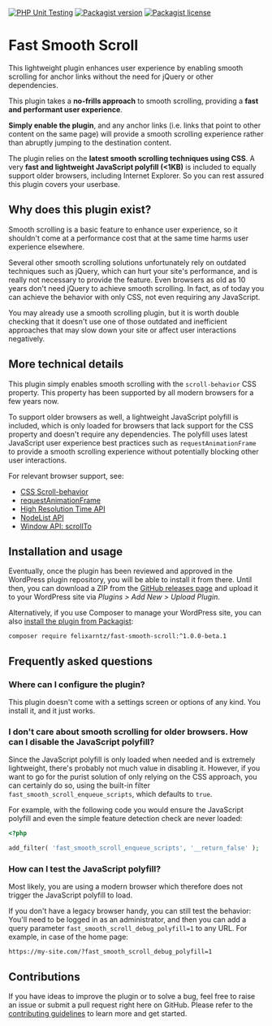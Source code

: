 [![PHP Unit Testing](https://img.shields.io/github/actions/workflow/status/felixarntz/fast-smooth-scroll/php-test.yml?style=for-the-badge&label=PHP%20Unit%20Testing)](https://github.com/felixarntz/fast-smooth-scroll/actions/workflows/php-test.yml)
[![Packagist version](https://img.shields.io/packagist/v/felixarntz/fast-smooth-scroll?style=for-the-badge)](https://packagist.org/packages/felixarntz/fast-smooth-scroll)
[![Packagist license](https://img.shields.io/packagist/l/felixarntz/fast-smooth-scroll?style=for-the-badge)](https://packagist.org/packages/felixarntz/fast-smooth-scroll)

# Fast Smooth Scroll

This lightweight plugin enhances user experience by enabling smooth scrolling for anchor links without the need for jQuery or other dependencies.

This plugin takes a **no-frills approach** to smooth scrolling, providing a **fast and performant user experience**.

**Simply enable the plugin**, and any anchor links (i.e. links that point to other content on the same page) will provide a smooth scrolling experience rather than abruptly jumping to the destination content.

The plugin relies on the **latest smooth scrolling techniques using CSS**. A very **fast and lightweight JavaScript polyfill (<1KB)** is included to equally support older browsers, including Internet Explorer. So you can rest assured this plugin covers your userbase.

## Why does this plugin exist?

Smooth scrolling is a basic feature to enhance user experience, so it shouldn't come at a performance cost that at the same time harms user experience elsewhere.

Several other smooth scrolling solutions unfortunately rely on outdated techniques such as jQuery, which can hurt your site's performance, and is really not necessary to provide the feature. Even browsers as old as 10 years don't need jQuery to achieve smooth scrolling. In fact, as of today you can achieve the behavior with only CSS, not even requiring any JavaScript.

You may already use a smooth scrolling plugin, but it is worth double checking that it doesn't use one of those outdated and inefficient approaches that may slow down your site or affect user interactions negatively.

## More technical details

This plugin simply enables smooth scrolling with the `scroll-behavior` CSS property. This property has been supported by all modern browsers for a few years now.

To support older browsers as well, a lightweight JavaScript polyfill is included, which is only loaded for browsers that lack support for the CSS property and doesn't require any dependencies. The polyfill uses latest JavaScript user experience best practices such as `requestAnimationFrame` to provide a smooth scrolling experience without potentially blocking other user interactions.

For relevant browser support, see:
* [CSS Scroll-behavior](https://caniuse.com/css-scroll-behavior)
* [requestAnimationFrame](https://caniuse.com/requestanimationframe)
* [High Resolution Time API](https://caniuse.com/high-resolution-time)
* [NodeList API](https://caniuse.com/mdn-api_nodelist)
* [Window API: scrollTo](https://caniuse.com/mdn-api_window_scrollto)

## Installation and usage

Eventually, once the plugin has been reviewed and approved in the WordPress plugin repository, you will be able to install it from there. Until then, you can download a ZIP from the [GitHub releases page](https://github.com/felixarntz/fast-smooth-scroll/releases) and upload it to your WordPress site via _Plugins > Add New > Upload Plugin_.

Alternatively, if you use Composer to manage your WordPress site, you can also [install the plugin from Packagist](https://packagist.org/packages/felixarntz/fast-smooth-scroll):

```
composer require felixarntz/fast-smooth-scroll:^1.0.0-beta.1
```

## Frequently asked questions

### Where can I configure the plugin?

This plugin doesn't come with a settings screen or options of any kind. You install it, and it just works.

### I don't care about smooth scrolling for older browsers. How can I disable the JavaScript polyfill?

Since the JavaScript polyfill is only loaded when needed and is extremely lightweight, there's probably not much value in disabling it. However, if you want to go for the purist solution of only relying on the CSS approach, you can certainly do so, using the built-in filter `fast_smooth_scroll_enqueue_scripts`, which defaults to `true`.

For example, with the following code you would ensure the JavaScript polyfill and even the simple feature detection check are never loaded:

```php
<?php

add_filter( 'fast_smooth_scroll_enqueue_scripts', '__return_false' );

```

### How can I test the JavaScript polyfill?

Most likely, you are using a modern browser which therefore does not trigger the JavaScript polyfill to load.

If you don't have a legacy browser handy, you can still test the behavior: You'll need to be logged in as an administrator, and then you can add a query parameter `fast_smooth_scroll_debug_polyfill=1` to any URL. For example, in case of the home page:

```
https://my-site.com/?fast_smooth_scroll_debug_polyfill=1
```

## Contributions

If you have ideas to improve the plugin or to solve a bug, feel free to raise an issue or submit a pull request right here on GitHub. Please refer to the [contributing guidelines](https://github.com/felixarntz/fast-smooth-scroll/blob/main/CONTRIBUTING.md) to learn more and get started.
